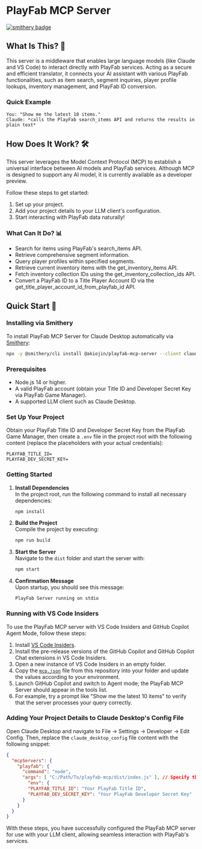 # PlayFab MCP Server
[![smithery badge](https://smithery.ai/badge/@akiojin/playfab-mcp-server)](https://smithery.ai/server/@akiojin/playfab-mcp-server)

## What Is This? 🤔

This server is a middleware that enables large language models (like Claude and VS Code) to interact directly with PlayFab services. Acting as a secure and efficient translator, it connects your AI assistant with various PlayFab functionalities, such as item search, segment inquiries, player profile lookups, inventory management, and PlayFab ID conversion.

### Quick Example

```text
You: "Show me the latest 10 items."
Claude: *calls the PlayFab search_items API and returns the results in plain text*
```

## How Does It Work? 🛠️

This server leverages the Model Context Protocol (MCP) to establish a universal interface between AI models and PlayFab services. Although MCP is designed to support any AI model, it is currently available as a developer preview.

Follow these steps to get started:

1. Set up your project.
2. Add your project details to your LLM client's configuration.
3. Start interacting with PlayFab data naturally!

### What Can It Do? 📊

- Search for items using PlayFab's search_items API.
- Retrieve comprehensive segment information.
- Query player profiles within specified segments.
- Retrieve current inventory items with the get_inventory_items API.
- Fetch inventory collection IDs using the get_inventory_collection_ids API.
- Convert a PlayFab ID to a Title Player Account ID via the get_title_player_account_id_from_playfab_id API.

## Quick Start 🚀

### Installing via Smithery

To install PlayFab MCP Server for Claude Desktop automatically via [Smithery](https://smithery.ai/server/@akiojin/playfab-mcp-server):

```bash
npx -y @smithery/cli install @akiojin/playfab-mcp-server --client claude
```

### Prerequisites

- Node.js 14 or higher.
- A valid PlayFab account (obtain your Title ID and Developer Secret Key via PlayFab Game Manager).
- A supported LLM client such as Claude Desktop.

### Set Up Your Project

Obtain your PlayFab Title ID and Developer Secret Key from the PlayFab Game Manager, then create a `.env` file in the project root with the following content (replace the placeholders with your actual credentials):

```env
PLAYFAB_TITLE_ID=
PLAYFAB_DEV_SECRET_KEY=
```

### Getting Started

1. **Install Dependencies**  
   In the project root, run the following command to install all necessary dependencies:

   ```bash
   npm install
   ```

2. **Build the Project**  
   Compile the project by executing:

   ```bash
   npm run build
   ```

3. **Start the Server**  
   Navigate to the `dist` folder and start the server with:

   ```bash
   npm start
   ```

4. **Confirmation Message**  
   Upon startup, you should see this message:

   ```text
   PlayFab Server running on stdio
   ```

### Running with VS Code Insiders

To use the PlayFab MCP server with VS Code Insiders and GitHub Copilot Agent Mode, follow these steps:

1. Install [VS Code Insiders](https://code.visualstudio.com/insiders/).
2. Install the pre-release versions of the GitHub Copilot and GitHub Copilot Chat extensions in VS Code Insiders.
3. Open a new instance of VS Code Insiders in an empty folder.
4. Copy the [`mcp.json`](./.vscode/mcp.json) file from this repository into your folder and update the values according to your environment.
5. Launch GitHub Copilot and switch to Agent mode; the PlayFab MCP Server should appear in the tools list.
6. For example, try a prompt like "Show me the latest 10 items" to verify that the server processes your query correctly.

### Adding Your Project Details to Claude Desktop's Config File

Open Claude Desktop and navigate to File → Settings → Developer → Edit Config. Then, replace the `claude_desktop_config` file content with the following snippet:

```json
{
  "mcpServers": {
    "playfab": {
      "command": "node",
      "args": [ "C:/Path/To/playfab-mcp/dist/index.js" ], // Specify the path to your PlayFab MCP server file
        "env": {
        "PLAYFAB_TITLE_ID": "Your PlayFab Title ID",
        "PLAYFAB_DEV_SECRET_KEY": "Your PlayFab Developer Secret Key"
      }
    }
  }
}
```

With these steps, you have successfully configured the PlayFab MCP server for use with your LLM client, allowing seamless interaction with PlayFab's services.
